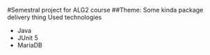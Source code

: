 #Semestral project for ALG2 course
##Theme: Some kinda package delivery thing
Used technologies
* Java
* JUnit 5
* MariaDB